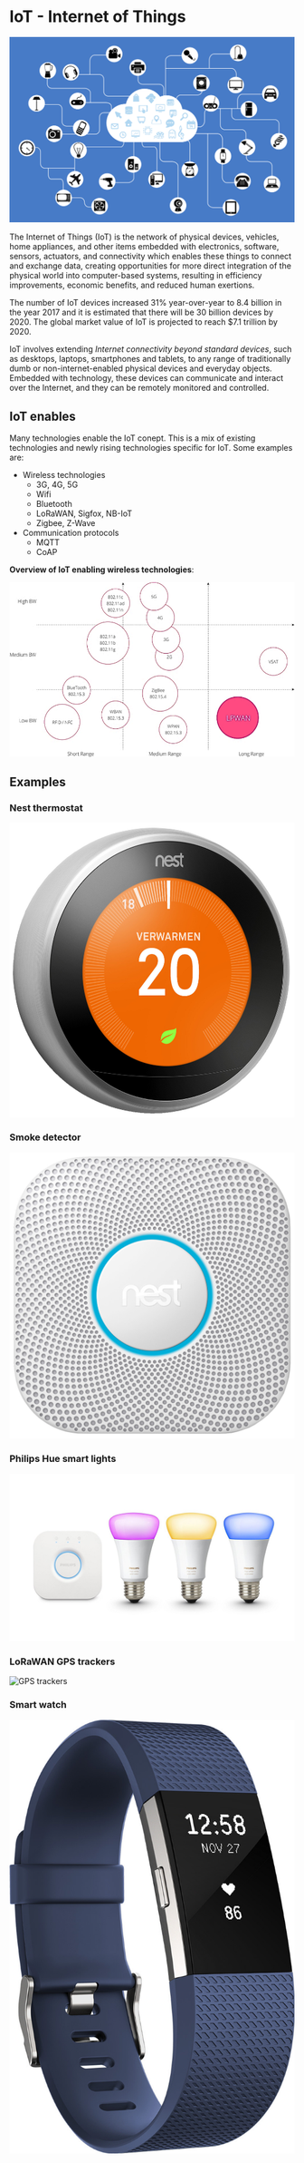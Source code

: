 # IoT - Internet of Things

![IoT](./img/iot.png)

The Internet of Things \(IoT\) is the network of physical devices, vehicles, home appliances, and other items embedded with electronics, software, sensors, actuators, and connectivity which enables these things to connect and exchange data, creating opportunities for more direct integration of the physical world into computer-based systems, resulting in efficiency improvements, economic benefits, and reduced human exertions.

The number of IoT devices increased 31% year-over-year to 8.4 billion in the year 2017 and it is estimated that there will be 30 billion devices by 2020. The global market value of IoT is projected to reach $7.1 trillion by 2020.

IoT involves extending _Internet connectivity beyond standard devices_, such as desktops, laptops, smartphones and tablets, to any range of traditionally dumb or non-internet-enabled physical devices and everyday objects. Embedded with technology, these devices can communicate and interact over the Internet, and they can be remotely monitored and controlled.

## IoT enables

Many technologies enable the IoT conept. This is a mix of existing technologies and newly rising technologies specific for IoT. Some examples are:

* Wireless technologies
  * 3G, 4G, 5G
  * Wifi
  * Bluetooth
  * LoRaWAN, Sigfox, NB-IoT
  * Zigbee, Z-Wave
* Communication protocols
  * MQTT
  * CoAP

**Overview of IoT enabling wireless technologies**:

![IoT Technologies](./img/iot-technologies.png)

## Examples

### Nest thermostat

![GPS trackers](./img/nest.jpg)

### Smoke detector

![GPS trackers](./img/smoke-detector.jpg)

### Philips Hue smart lights

![GPS trackers](./img/hue.jpg)

### LoRaWAN GPS trackers

![GPS trackers](https://github.com/sillevl/course-webtechnology/tree/c2906d8f64e377abad2824a33e33f84c4c2ceb3e/introduction/img/gps-trackers.jpg)

### Smart watch

![GPS trackers](./img/fitbit.jpg)
